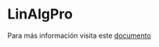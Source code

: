 # LinAlgPro

Para más información visita este [documento](https://docs.google.com/document/d/1eLJ0A2FugeU_P3mFuUh3GLVWRVMcLh_qmJwk8GNt6d4/edit?usp=sharing)
